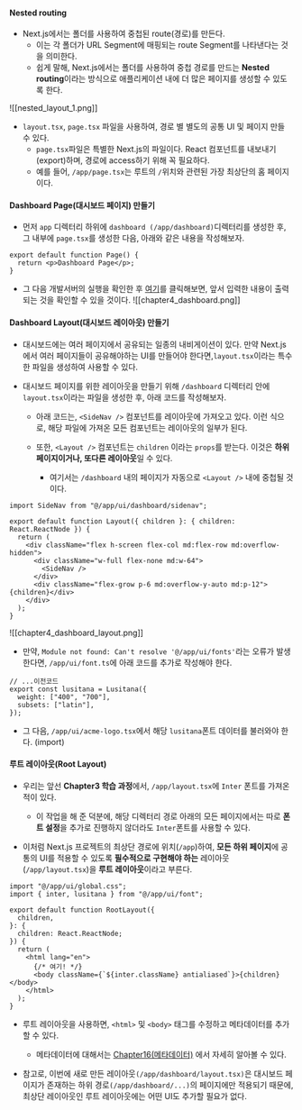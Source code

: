 
#### Nested routing

 - Next.js에서는 폴더를 사용하여 중첩된 route(경로)를 만든다. 
	- 이는 각 폴더가 URL Segment에 매핑되는 route Segment를 나타낸다는 것을 의미한다.
	- 쉽게 말해, Next.js에서는 폴더를 사용하여 중첩 경로를 만드는 **Nested routing**이라는 방식으로 애플리케이션 내에 더 많은 페이지를 생성할 수 있도록 한다.

![[nested_layout_1.png]]
- `layout.tsx`, `page.tsx` 파일을 사용하여, 경로 별 별도의 공통 UI 및 페이지 만들 수 있다.
	- `page.tsx`파일은 특별한 Next.js의 파일이다. React 컴포넌트를 내보내기(export)하며, 경로에 access하기 위해 꼭 필요하다.
	- 예를 들어, `/app/page.tsx`는 루트의 `/`위치와 관련된 가장 최상단의 홈 페이지이다.


#### Dashboard Page(대시보드 페이지) 만들기

- 먼저 `app` 디렉터리 하위에 `dashboard (/app/dashboard)`디렉터리를 생성한 후, 그 내부에 `page.tsx`를 생성한 다음, 아래와 같은 내용을 작성해보자.
```tsx
export default function Page() {
  return <p>Dashboard Page</p>;
}
```

- 그 다음 개발서버의 실행을 확인한 후 [여기](http://localhost:3000/dashboard)를 클릭해보면, 앞서 입력한 내용이 출력되는 것을 확인할 수 있을 것이다.
![[chapter4_dashboard.png]]


#### Dashboard Layout(대시보드 레이아웃) 만들기

- 대시보드에는 여러 페이지에서 공유되는 일종의 내비게이션이 있다. 만약 Next.js에서 여러 페이지들이 공유해야하는 UI를 만들어야 한다면,`layout.tsx`이라는 특수한 파일을 생성하여 사용할 수 있다.

- 대시보드 페이지를 위한 레이아웃을 만들기 위해 `/dashboard` 디렉터리 안에 `layout.tsx`이라는 파일을 생성한 후, 아래 코드를 작성해보자.
	- 아래 코드는, `<SideNav />` 컴포넌트를 레이아웃에 가져오고 있다. 이런 식으로, 해당 파일에 가져온 모든 컴포넌트는 레이아웃의 일부가 된다.
	
	- 또한, `<Layout />` 컴포넌트는 `children` 이라는 `props`를 받는다. 이것은 **하위 페이지이거나, 또다른 레이아웃**일 수 있다.
		- 여기서는 `/dashboard` 내의 페이지가 자동으로 `<Layout />` 내에 중첩될 것이다.
```tsx
import SideNav from "@/app/ui/dashboard/sidenav";

export default function Layout({ children }: { children: React.ReactNode }) {
  return (
    <div className="flex h-screen flex-col md:flex-row md:overflow-hidden">
      <div className="w-full flex-none md:w-64">
        <SideNav />
      </div>
      <div className="flex-grow p-6 md:overflow-y-auto md:p-12">{children}</div>
    </div>
  );
}
```
![[chapter4_dashboard_layout.png]]

- 만약, `Module not found: Can't resolve '@/app/ui/fonts'`라는 오류가 발생한다면, `/app/ui/font.ts`에 아래 코드를 추가로 작성해야 한다.
```tsx
// ...이전코드
export const lusitana = Lusitana({
  weight: ["400", "700"],
  subsets: ["latin"],
});
```

- 그 다음, `/app/ui/acme-logo.tsx`에서 해당 `lusitana`폰트 데이터를 불러와야 한다. (import)



#### 루트 레이아웃(Root Layout)

- 우리는 앞선 **Chapter3 학습 과정**에서, `/app/layout.tsx`에 `Inter` 폰트를 가져온 적이 있다. 
	- 이 작업을 해 준 덕분에, 해당 디렉터리 경로 아래의 모든 페이지에서는 따로 **폰트 설정**을 추가로 진행하지 않더라도 `Inter`폰트를 사용할 수 있다.

- 이처럼 Next.js 프로젝트의 최상단 경로에 위치(`/app`)하여, **모든 하위 페이지**에 공통의 UI를 적용할 수 있도록 **필수적으로 구현해야 하는** 레이아웃(`/app/layout.tsx`)을 **루트 레이아웃**이라고 부른다.
```tsx
import "@/app/ui/global.css";
import { inter, lusitana } from "@/app/ui/font";

export default function RootLayout({
  children,
}: {
  children: React.ReactNode;
}) {
  return (
    <html lang="en">
      {/* 여기! */}
      <body className={`${inter.className} antialiased`}>{children}</body>
    </html>
  );
}
```

- 루트 레이아웃을 사용하면, `<html>` 및 `<body>` 태그를 수정하고 메타데이터를 추가할 수 있다.
	- 메타데이터에 대해서는 [Chapter16(메타데이터)](https://nextjs.org/learn/dashboard-app/adding-metadata) 에서 자세히 알아볼 수 있다.

- 참고로, 이번에 새로 만든 레이아웃`(/app/dashboard/layout.tsx)`은 대시보드 페이지가 존재하는 하위 경로`(/app/dashboard/...)`의 페이지에만 적용되기 때문에, 최상단 레이아웃인 루트 레이아웃에는 어떤 UI도 추가할 필요가 없다.